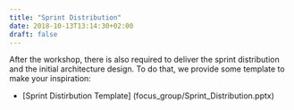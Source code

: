 ```yaml
---
title: "Sprint Distribution"
date: 2018-10-13T13:14:30+02:00
draft: false
---
```


After the workshop, there is also required to deliver the sprint distribution and the initial architecture design. To do that, we provide some template to make your inspiration: 

- [Sprint Distirbution Template] (focus_group/Sprint_Distribution.pptx)